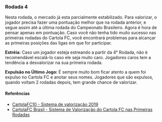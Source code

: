 ### Rodada 4

Nesta rodada, o mercado já esta parcialmente estabilizado. Para valorizar,
o jogador precisa fazer uma pontuação melhor que na rodada anterior, e segue
assim até a última rodada do Campeonato Brasileiro. Agora é hora de pensar
apenas em pontuação. Caso você não tenha tido muito sucesso nas primeiras rodadas
do Cartola FC, você encontrará problemas para alcançar as primeiras posições das
ligas em que for participar.

**Estréia:** Caso um jogador esteja estreando a partir da 4° Rodada, não é
recomendável escalá-lo caso ele seja muito caro. Jogadores caros tem a tendência
a desvalorizar na sua primeira rodada.

**Expulsão no Último Jogo:** É sempre muito bom ficar atento a quem foi expulso
no Cartola FC e anotar seus nomes. Jogadores que são expulsos, quando voltam 2
rodadas depois, tem grande chance de valorizar.

#### Referências

- [CartolaFC10 - Sistema de valorização 2019](https://cartolafc10.com.br/index.php/sistema-de-valorizacao-2019/)
- [CartolaFC Brasil - Sistema de Valorização do Cartola FC nas Primeiras Rodadas](https://www.cartolafcbrasil.com.br/tutoriais/5/sistema-de-valorizacao-do-cartola-fc-nas-primeiras-rodadas)
